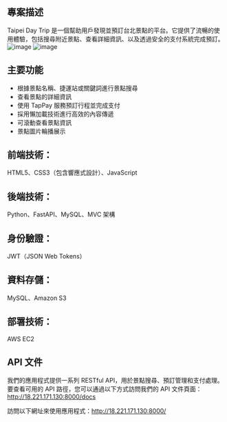 ## 專案描述
Taipei Day Trip 是一個幫助用戶發現並預訂台北景點的平台。它提供了流暢的使用體驗，包括搜尋附近景點、查看詳細資訊、以及透過安全的支付系統完成預訂。
![image](https://github.com/user-attachments/assets/6133cd56-2d6c-4ef2-b794-a8c4a2144524)
![image](https://github.com/user-attachments/assets/28fdc29b-3f06-4181-8f25-b6a3606999af)

## 主要功能

- 根據景點名稱、捷運站或關鍵詞進行景點搜尋
- 查看景點的詳細資訊
- 使用 TapPay 服務預訂行程並完成支付
- 採用懶加載技術進行高效的內容傳遞
- 可滾動查看景點資訊
- 景點圖片輪播展示


## 前端技術：
HTML5、CSS3（包含響應式設計）、JavaScript

## 後端技術：
Python、FastAPI、MySQL、MVC 架構

## 身份驗證：
JWT（JSON Web Tokens）

## 資料存儲：
MySQL、Amazon S3


##  部署技術：
AWS EC2

## API 文件
我們的應用程式提供一系列 RESTful API，用於景點搜尋、預訂管理和支付處理。要查看可用的 API 路徑，您可以通過以下方式訪問我們的 API 文件頁面： http://18.221.171.130:8000/docs

訪問以下網址來使用應用程式：http://18.221.171.130:8000/


